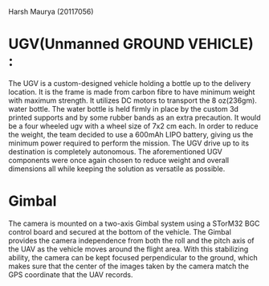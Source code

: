Harsh Maurya (20117056) 

# UGV(Unmanned GROUND VEHICLE) :
The UGV is a custom-designed vehicle holding a bottle up to the delivery location. It is the frame is made from 
carbon fibre to have minimum weight with maximum 
strength. It utilizes DC motors to transport the 8 
oz(236gm). water bottle. The water bottle is held firmly in 
place by the custom 3d printed supports and by some 
rubber bands as an extra precaution. It would be a four wheeled ugv with a wheel size of 7x2 cm each. In order 
to reduce the weight, the team decided to use a 600mAh 
LIPO battery, giving us the minimum power required to 
perform the mission. The 
UGV drive up to its destination is completely 
autonomous. The aforementioned UGV components 
were once again chosen to reduce weight and overall 
dimensions all while keeping the solution as versatile as 
possible.

# Gimbal
The camera is mounted on a two-axis Gimbal system using a STorM32 BGC control board and secured at
the bottom of the vehicle. The Gimbal provides the camera independence from both the roll and the pitch axis of the
UAV as the vehicle moves around the flight area. With this stabilizing ability, the camera can be kept focused
perpendicular to the ground, which makes sure that the center of the images taken by the camera match the GPS
coordinate that the UAV records.
